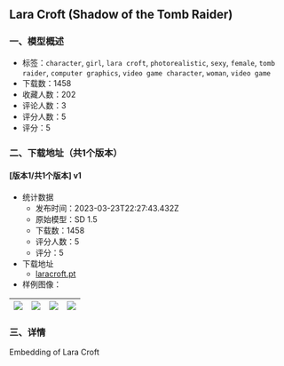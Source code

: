 ## Lara Croft (Shadow of the Tomb Raider)
### 一、模型概述

- 标签：`character`, `girl`, `lara croft`, `photorealistic`, `sexy`, `female`, `tomb raider`, `computer graphics`, `video game character`, `woman`, `video game`
- 下载数：1458
- 收藏人数：202
- 评论人数：3
- 评分人数：5
- 评分：5

### 二、下载地址（共1个版本）

#### [版本1/共1个版本] v1

- 统计数据
  - 发布时间：2023-03-23T22:27:43.432Z
  - 原始模型：SD 1.5
  - 下载数：1458
  - 评分人数：5
  - 评分：5
- 下载地址
  - [laracroft.pt](https://civitai.com/api/download/models/27808)
- 样例图像：

| <img src="https://image.civitai.com/xG1nkqKTMzGDvpLrqFT7WA/09e84c3f-e216-4811-173f-41d725910a00/width=450/312269.jpeg" /> | <img src="https://image.civitai.com/xG1nkqKTMzGDvpLrqFT7WA/c85795f9-bbec-48b3-7bb8-5c9224942300/width=450/312274.jpeg" /> | <img src="https://image.civitai.com/xG1nkqKTMzGDvpLrqFT7WA/fb06771f-26d5-4ac7-1f4f-f6432e971c00/width=450/312273.jpeg" /> | <img src="https://image.civitai.com/xG1nkqKTMzGDvpLrqFT7WA/b880ad3d-1f88-489e-d598-93df42919100/width=450/312272.jpeg" /> |
| ---- | ---- | ---- | ---- |


### 三、详情
<p>Embedding of Lara Croft</p>